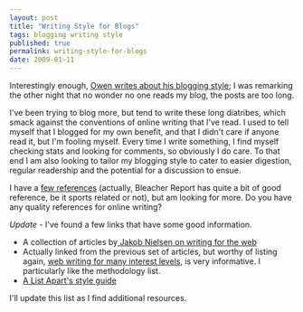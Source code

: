 ```yaml
---
layout: post
title: "Writing Style for Blogs"
tags: blogging writing style
published: true
permalink: writing-style-for-blogs
date: 2009-01-11
---
```


Interestingly enough, <a href="http://asymptomatic.net/2009/01/10/2780/why-cant-it">Owen writes about his blogging style</a>; I was remarking the other night that no wonder no one reads my blog, the posts are too long.

I've been trying to blog more, but tend to write these long diatribes, which smack against the conventions of online writing that I've read.  I used to tell myself that I blogged for my own benefit, and that I didn't care if anyone read it, but I'm fooling myself.  Every time I write something, I find myself checking stats and looking for comments, so obviously I do care. To that end I am also looking to tailor my blogging style to cater to easier digestion, regular readership and the potential for a discussion to ensue.

I have a <a href="http://blog.bleacherreport.com/2008/03/15/21/">few references</a> (actually, Bleacher Report has quite a bit of good reference, be it sports related or not), but am looking for more.  Do you have any quality references for online writing?

<em>Update</em> - I've found a few links that have some good information.
<ul>
<li>A collection of articles by<a href="http://www.useit.com/papers/webwriting/"> Jakob Nielsen on writing for the web</a></li>
<li>Actually linked from the previous set of articles, but worthy of listing again, <a href="http://www.e-gineer.com/v1/articles/web-writing-for-many-interest-levels.htm">web writing for many interest levels</a>, is very informative.  I particularly like the methodology list.</li>
<li><a href="http://www.alistapart.com/contribute/styleguide/">A List Apart's style guide</a></li>
</ul>

I'll update this list as I find additional resources.
